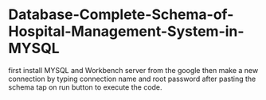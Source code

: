# Database-Complete-Schema-of-Hospital-Management-System-in-MYSQL 
first install MYSQL and Workbench server from the google 
then make a new connection by typing connection name and root password
after pasting the schema tap on run button to execute the code.
